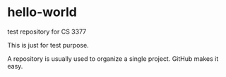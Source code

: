 # hello-world
test repository for CS 3377

This is just for test purpose.

A repository is usually used to organize a single project.
GitHub makes it easy.
